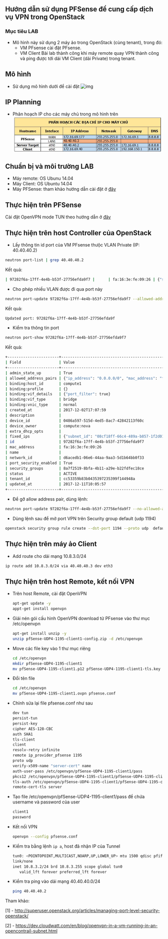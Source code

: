 ## Hướng dẫn sử dụng PFSense để cung cấp dịch vụ VPN trong OpenStack

### Mục tiêu LAB
- Mô hình này sử dụng 2 máy ảo trong OpenStack (cùng tenant), trong đó:
  - VM PFsense cài đặt PFsense.
  - VM Client
Bài lab thành công khi máy remote quay VPN thành công và ping được tới dải VM Client (dải Private) trong tenant.

## Mô hình 
- Sử dụng mô hình dưới để cài đặt
![img](../images/openstack_pfsense/image_1.jpg)

## IP Planning
- Phân hoạch IP cho các máy chủ trong mô hình trên
![img](../images/openstack_pfsense/image_2.jpg)

## Chuẩn bị và môi trường LAB
- Máy remote: OS Ubunu 14.04
- Máy Client: OS Ubuntu 14.04
- Máy PFSense: tham khảo hướng dẫn cài đặt ở [đây](./pfSense-install.md)
 

## Thực hiện trên PFSense
Cài đặt OpenVPN mode TUN theo hướng dẫn ở [đây](./pfSense-OpenVPN-TUNmode.md)
 

## Thực hiện trên host Controller của OpenStack
  - Lấy thông tin id port của VM PFsense thưộc VLAN Private (IP: 40.40.40.2)
  ```sh
  neutron port-list | grep 40.40.40.2
  ```
  Kết quả:
  ```sh
  | 97282f6a-17ff-4e4b-b53f-27756efda9f7 |      | fa:16:3e:fe:09:26 | {"subnet_id": "08cf18ff-66c4-489a-b857-1f2d01fbb043", "ip_address": "40.40.40.2"}    |
  ```

  - Cho phép nhiều VLAN được đi qua port này
  ```sh
  neutron port-update 97282f6a-17ff-4e4b-b53f-27756efda9f7 --allowed-address-pairs list=true type=dict ip_address=0.0.0.0/0
  ```
  Kết quả: 
  ```sh
  Updated port: 97282f6a-17ff-4e4b-b53f-27756efda9f
  ```

  - Kiểm tra thông tin port
  ```sh
  neutron port-show 97282f6a-17ff-4e4b-b53f-27756efda9f7
  ```
  Kết quả:
  ```sh
  +-----------------------+-----------------------------------------------------------------------------------+
| Field                 | Value                                                                             |
+-----------------------+-----------------------------------------------------------------------------------+
| admin_state_up        | True                                                                              |
| allowed_address_pairs | {"ip_address": "0.0.0.0/0", "mac_address": "fa:16:3e:fe:09:26"}                   |
| binding:host_id       | compute1                                                                          |
| binding:profile       | {}                                                                                |
| binding:vif_details   | {"port_filter": true}                                                             |
| binding:vif_type      | bridge                                                                            |
| binding:vnic_type     | normal                                                                            |
| created_at            | 2017-12-02T17:07:59                                                               |
| description           |                                                                                   |
| device_id             | 0486a597-515d-4ed5-8ac7-42842113f60c                                              |
| device_owner          | compute:nova                                                                      |
| extra_dhcp_opts       |                                                                                   |
| fixed_ips             | {"subnet_id": "08cf18ff-66c4-489a-b857-1f2d01fbb043", "ip_address": "40.40.40.2"} |
| id                    | 97282f6a-17ff-4e4b-b53f-27756efda9f7                                              |
| mac_address           | fa:16:3e:fe:09:26                                                                 |
| name                  |                                                                                   |
| network_id            | d6acedb1-06e6-44aa-9aa3-5d1b64bb0f33                                              |
| port_security_enabled | True                                                                              |
| security_groups       | 8a7f2519-8bfa-4b11-a29e-b22fdfec18ce                                              |
| status                | ACTIVE                                                                            |
| tenant_id             | cc53359b83b0435397235399f144948a                                                  |
| updated_at            | 2017-12-11T10:05:57                                                               |
+-----------------------+-----------------------------------------------------------------------------------+
```

 - Để gỡ allow address pair, dùng lệnh:
  ```sh
  neutron port-update 97282f6a-17ff-4e4b-b53f-27756efda9f7 --no-allowed-address-pairs
  ```

 - Dùng lệnh sau để mở port VPN trên Security group default (udp 1194)
  ```sh
  openstack security group rule create --dst-port 1194 --proto udp  default
  ``` 

## Thực hiện trên máy ảo Client
  - Add route cho dải mạng 10.8.3.0/24
  ```sh
  ip route add 10.8.3.0/24 via 40.40.40.3 dev eth3
  ```

## Thực hiện trên host Remote, kết nối VPN
  - Trên host Remote, cài đặt OpenVPN
    ```sh
    apt-get update -y
    appt-get install openvpn
    ```

  - Giải nén gói cấu hình OpenVPN download từ PFsense vào thư mục /etc/openvpn
  	```sh
  	apt-get install unzip -y
  	unzip pfSense-UDP4-1195-client1-config.zip -d /etc/openvpn
  	```

  - Move các file key vào 1 thư mục riêng
  	```sh
  	cd /etc/openvpn
  	mkdir pfSense-UDP4-1195-client1
  	mv pfSense-UDP4-1195-client1.p12 pfSense-UDP4-1195-client1-tls.key pfSense-UDP4-1195-client1
  	```

  - Đổi tên file
  	```sh
  	cd /etc/openvpn
  	mv pfSense-UDP4-1195-client1.ovpn pfsense.conf
  	```

  - Chỉnh sửa lại file pfsense.conf như sau
  	```sh
  	dev tun
	persist-tun
	persist-key
	cipher AES-128-CBC
	auth SHA1
	tls-client
	client
	resolv-retry infinite
	remote ip_provider_pfsense 1195
	proto udp
	verify-x509-name "server-cert" name
	auth-user-pass /etc/openvpn/pfSense-UDP4-1195-client1/pass
	pkcs12 /etc/openvpn/pfSense-UDP4-1195-client1/pfSense-UDP4-1195-client1.p12
	tls-auth /etc/openvpn/pfSense-UDP4-1195-client1/pfSense-UDP4-1195-client1-tls.key 1
	remote-cert-tls server
	```	

  - Tạo file /etc/openvpn/pfSense-UDP4-1195-client1/pass để chứa username và password của user
  	```sh
  	client1
	password
  	```

  - Kết nối VPN
  	```sh
  	openvpn --config pfsense.conf
  	```

  - Kiểm tra bằng lệnh `ip a`, host đã nhận IP của Tunnel
  	```sh
  	tun0: <POINTOPOINT,MULTICAST,NOARP,UP,LOWER_UP> mtu 1500 qdisc pfifo_fast state UNKNOWN group default qlen 100
    link/none 
    inet 10.8.3.2/24 brd 10.8.3.255 scope global tun0
       valid_lft forever preferred_lft forever
  	```

  - Kiểm tra ping vào dải mạng 40.40.40.0/24
  	```sh
  	ping 40.40.40.2
  	```


Tham khảo:

[1] - http://superuser.openstack.org/articles/managing-port-level-security-openstack/

[2] - https://dev.cloudwatt.com/en/blog/openvpn-in-a-vm-running-in-an-opencontrail-subnet.html
